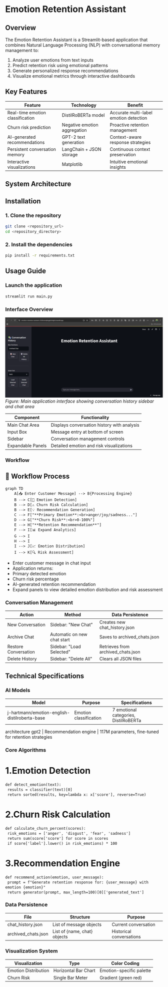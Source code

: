 # Emotion Retention Assistant
## Overview
The Emotion Retention Assistant is a Streamlit-based application that combines Natural Language Processing (NLP)
with conversational memory management to:
1. Analyze user emotions from text inputs
2. Predict retention risk using emotional patterns
3. Generate personalized response recommendations
4. Visualize emotional metrics through interactive dashboards
## Key Features
| Feature | Technology | Benefit |
|-----------------------------|--------------------------|--------------------------------------|
| Real-time emotion classification | DistilRoBERTa model | Accurate multi-label emotion detection |
| Churn risk prediction | Negative emotion aggregation | Proactive retention management |
| AI-generated recommendations | GPT-2 text generation | Context-aware response strategies |
| Persistent conversation memory | LangChain + JSON storage | Continuous context preservation |
| Interactive visualizations | Matplotlib | Intuitive emotional insights |
## System Architecture
## Installation
### 1. Clone the repository
```bash
git clone <repository_url>
cd <repository_directory>
```
### 2. Install the dependencies
```bash
pip install -r requirements.txt
```

## Usage Guide
###  Launch the application
```bash
streamlit run main.py
```
### Interface Overview
![Emotion Retention Assistant Interface](assets/ui.png)
*Figure: Main application interface showing conversation history sidebar and chat area*

Component | Functionality
--------- | -------------
Main Chat Area | Displays conversation history with analysis
Input Box | Message entry at bottom of screen
Sidebar | Conversation management controls
Expandable Panels | Detailed emotion and risk visualizations
### Workflow
## 🔄 Workflow Process

```mermaid
graph TD
    A[📥 Enter Customer Message] --> B{Processing Engine}
    B --> C[🧠 Emotion Detection]
    B --> D[⚠️ Churn Risk Calculation]
    B --> E[💡 Recommendation Generation]
    C --> F["**Primary Emotion**:<br>anger/joy/sadness..."]
    D --> G["**Churn Risk**:<br>0-100%"]
    E --> H["**Retention Recommendation**"]
    F --> I[📊 Expand Analytics]
    G --> I
    H --> I
    I --> J[📈 Emotion Distribution]
    I --> K[🔍 Risk Assessment]
```
- Enter customer message in chat input
- Application returns:
 - Primary detected emotion
 - Churn risk percentage
 - AI-generated retention recommendation
- Expand panels to view detailed emotion distribution and risk assessment
### Conversation Management
Action | Method | Data Persistence
------ | ------ | ----------------
New Conversation | Sidebar: "New Chat" | Creates new chat_history.json
Archive Chat | Automatic on new chat start | Saves to archived_chats.json
Restore Conversation | Sidebar: "Load Selected" | Retrieves from archived_chats.json
Delete History | Sidebar: "Delete All" | Clears all JSON files
## Technical Specifications
### AI Models
Model | Purpose | Specifications
----- | ------- | --------------
j-hartmann/emotion-english-distilroberta-base | Emotion classification | 7 emotional categories, DistilRoBERTa
architecture
gpt2 | Recommendation engine | 117M parameters, fine-tuned for retention strategies
### Core Algorithms
# 1.Emotion Detection
```
def detect_emotion(text):
 results = classifier(text)[0]
 return sorted(results, key=lambda x: x['score'], reverse=True)
```
# 2.Churn Risk Calculation
```
def calculate_churn_percent(scores):
 risk_emotions = ['anger', 'disgust', 'fear', 'sadness']
 return sum(score['score'] for score in scores
 if score['label'].lower() in risk_emotions) * 100
```
# 3.Recommendation Engine
```
def recommend_action(emotion, user_message):
 prompt = f"Generate retention response for: {user_message} with emotion {emotion}"
 return generator(prompt, max_length=100)[0]['generated_text']
```
### Data Persistence
File | Structure | Purpose
---- | --------- | -------
chat_history.json | List of message objects | Current conversation
archived_chats.json | List of {name, chat} objects | Historical conversations
### Visualization System
Visualization | Type | Color Coding
------------- | ---- | -------------
Emotion Distribution | Horizontal Bar Chart | Emotion-specific palette
Churn Risk | Single Bar Meter | Gradient (green red)
